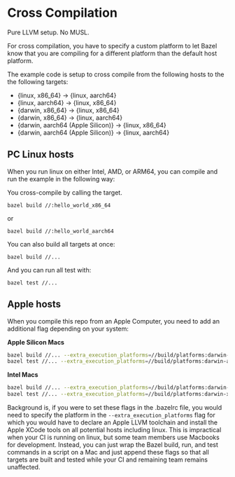 # Cross Compilation

Pure LLVM setup. No MUSL. 

For cross compilation, you have to specify a custom platform to let Bazel know that you are compiling for a different platform than the default host platform.

The example code is setup to cross compile from the following hosts to the the following targets:

* {linux, x86_64} -> {linux, aarch64}
* {linux, aarch64} -> {linux, x86_64}
* {darwin, x86_64} -> {linux, x86_64}
* {darwin, x86_64} -> {linux, aarch64}
* {darwin, aarch64 (Apple Silicon)} -> {linux, x86_64}
* {darwin, aarch64 (Apple Silicon)} -> {linux, aarch64}

## PC Linux hosts

When you run linux on either Intel, AMD, or ARM64, you can compile and run the example in the following way:

You cross-compile by calling the target.

`bazel build //:hello_world_x86_64`

or

`bazel build //:hello_world_aarch64`


You can also build all targets at once:
 

`bazel build //...`

And you can run all test with:

`bazel test //...`


## Apple hosts

When you compile this repo from an Apple Computer, you need to add an additional flag depending on your system:

**Apple Silicon Macs**

```bash
bazel build //... --extra_execution_platforms=//build/platforms:darwin-aarch64
bazel test //... --extra_execution_platforms=//build/platforms:darwin-aarch64
```

**Intel Macs**

```bash
bazel build //... --extra_execution_platforms=//build/platforms:darwin-x86_64
bazel test //... --extra_execution_platforms=//build/platforms:darwin-x86_64
```

Background is, if you were to set these flags in the .bazelrc file, 
you would need to specify the platform in the `--extra_execution_platforms` flag for which
you would have to declare an Apple LLVM toolchain and install the Apple XCode tools on all potential hosts including linux.
This is impractical when your CI is running on linux, but some team members use Macbooks for development.
Instead, you can just wrap the Bazel build, run, and test commands in a script on a Mac and just append these flags
so that all targets are built and tested while your CI and remaining team remains unaffected.
